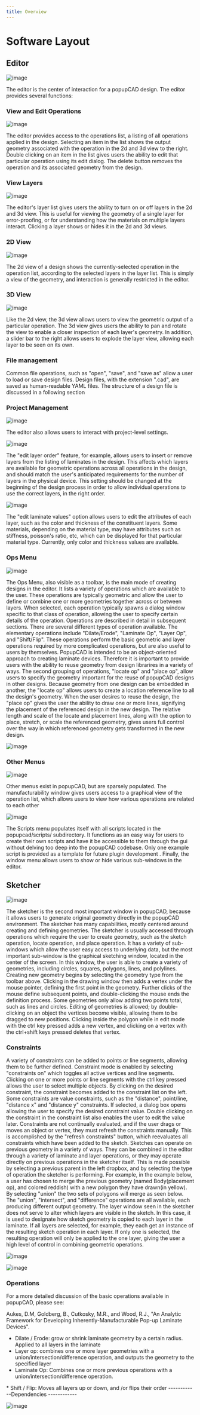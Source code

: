 ```yaml
---
title: Overview
---
```



Software Layout
===============

Editor
------

![image]({{site.url}}/assets/images/overview_images/editor_screenshot.png)

The editor is the center of interaction for a popupCAD design. The
editor provides several functions:

### View and Edit Operations

![image]({{site.url}}/assets/images/overview_images/operation_list.png)

The editor provides access to the operations list, a listing of all
operations applied in the design. Selecting an item in the list shows
the output geometry associated with the operation in the 2d and 3d view
to the right. Double clicking on an item in the list gives users the
ability to edit that particular operation using its edit dialog. The
delete button removes the operation and its associated geometry from the
design.

### View Layers

![image]({{site.url}}/assets/images/overview_images/layer_list.png)

The editor's layer list gives users the ability to turn on or off layers
in the 2d and 3d view. This is useful for viewing the geometry of a
single layer for error-proofing, or for understanding how the materials
on multiple layers interact. Clicking a layer shows or hides it in the
2d and 3d views.

### 2D View

![image]({{site.url}}/assets/images/overview_images/2d_view.png)

The 2d view of a design shows the currently-selected operation in the
operation list, according to the selected layers in the layer list. This
is simply a view of the geometry, and interaction is generally
restricted in the editor.

### 3D View

![image]({{site.url}}/assets/images/overview_images/3d_view.png)

Like the 2d view, the 3d view allows users to view the geometric output
of a particular operation. The 3d view gives users the ability to pan
and rotate the view to enable a closer inspection of each layer's
geometry. In addition, a slider bar to the right allows users to explode
the layer view, allowing each layer to be seen on its own.

### File management

Common file operations, such as "open", "save", and "save as" allow a
user to load or save design files. Design files, with the extension
".cad", are saved as human-readable YAML files. The structure of a
design file is discussed in a following section

### Project Management

![image]({{site.url}}/assets/images/overview_images/project_management.png)

The editor also allows users to interact with project-level settings.

![image]({{site.url}}/assets/images/overview_images/edit_layer_order.png)

The "edit layer order" feature, for example, allows users to insert or
remove layers from the listing of laminates in the design. This affects
which layers are available for geometric operations across all
operations in the design, and should match the user's anticipated
requirements for the number of layers in the physical device. This
setting should be changed at the beginning of the design process in
order to allow individual operations to use the correct layers, in the
right order.

![image]({{site.url}}/assets/images/overview_images/edit_layer_properties.png)

The "edit laminate values" option allows users to edit the attributes of
each layer, such as the color and thickness of the constituent layers.
Some materials, depending on the material type, may have attributes such
as stiffness, poisson's ratio, etc, which can be displayed for that
particular material type. Currently, only color and thickness values are
available.

### Ops Menu

![image]({{site.url}}/assets/images/overview_images/ops_menu.png)

The Ops Menu, also visible as a toolbar, is the main mode of creating
designs in the editor. It lists a variety of operations which are
available to the user. These operations are typically geometric and
allow the user to define or combine one or more geometries together
across or between layers. When selected, each operation typically spawns
a dialog window specific to that class of operation, allowing the user
to specify certain details of the operation. Operations are described in
detail in subsequent sections. There are several different types of
operation available. The elementary operations include "Dilate/Erode",
"Laminate Op", "Layer Op", and "Shift/Flip". These operations perform
the basic geometric and layer operations required by more complicated
operations, but are also useful to users by themselves. PopupCAD is
intended to be an object-oriented approach to creating laminate devices.
Therefore it is important to provide users with the ability to reuse
geometry from design librarires in a variety of ways. The second
grouping of operations, "locate op" and "place op", allow users to
specify the geometry important for the reuse of popupCAD designs in
other designs. Because geometry from one design can be embedded in
another, the "locate op" allows users to create a location reference
line to all the design's geometry. When the user desires to reuse the
design, the "place op" gives the user the ability to draw one or more
lines, signifying the placement of the referenced design in the new
design. The relative length and scale of the locate and placement lines,
along with the option to place, stretch, or scale the referenced
geometry, gives users full control over the way in which referenced
geometry gets transformed in the new design.

![image]({{site.url}}/assets/images/overview_images/ops_toolbar.png)

### Other Menus

![image]({{site.url}}/assets/images/overview_images/view_operations.png)

Other menus exist in popupCAD, but are sparsely populated. The
manufacturability window gives users access to a graphical view of the
operation list, which allows users to view how various operations are
related to each other

![image]({{site.url}}/assets/images/overview_images/operation_network.png)

The Scripts menu populates itself with all scripts located in the
popupcad/scripts/ subdirectory. It functions as an easy way for users to
create their own scripts and have it be accessible to them through the
gui without delving too deep into the popupCAD codebase. Only one
example script is provided as a template for future plugin development .
Finally, the window menu allows users to show or hide various
sub-windows in the editor.

Sketcher
--------

![image]({{site.url}}/assets/images/overview_images/sketcher_screenshot.png)

The sketcher is the second most important window in popupCAD, because it
allows users to generate original geometry directly in the popupCAD
environment. The sketcher has many capabilities, mostly centered around
creating and defining geometries. The sketcher is usually accessed
through operations which require the user to create geometry, such as
the sketch operation, locate operation, and place operation. It has a
variety of sub-windows which allow the user easy access to underlying
data, but the most important sub-window is the graphical sketching
window, located in the center of the screen. In this window, the user is
able to create a variety of geometries, including circles, squares,
polygons, lines, and polylines. Creating new geometry begins by
selecting the geometry type from the toolbar above. Clicking in the
drawing window then adds a vertex under the mouse pointer, defining the
first point in the geometry. Further clicks of the mouse define
subsequent points, and double-clicking the mouse ends the definition
process. Some geometries only allow adding two points total, such as
lines and circles. Editing of geometries is allowed; by double-clicking
on an object the vertices become visible, allowing them to be dragged to
new positions. Clicking inside the polygon while in edit mode with the
ctrl key pressed adds a new vertex, and clicking on a vertex with the
ctrl+shift keys pressed deletes that vertex.

### Constraints

A variety of constraints can be added to points or line segments,
allowing them to be further defined. Constraint mode is enabled by
selecting "constraints on" which toggles all active vertices and line
segments. Clicking on one or more points or line segments with the ctrl
key pressed allows the user to select multiple objects. By clicking on
the desired constraint, the constraint becomes added to the constraint
list on the left. Some constraints are value constraints, such as the
"distance", point/line, "distance x" and "distance y" constraints. If
selected, a dialog box opens allowing the user to specify the desired
constraint value. Double clicking on the constraint in the constraint
list also enables the user to edit the value later. Constraints are not
continually evaluated, and if the user drags or moves an object or
vertex, they must refresh the constraints manually. This is accomplished
by the "refresh constraints" button, which reevaluates all constraints
which have been added to the sketch. Sketches can operate on previous
geometry in a variety of ways. They can be combined in the editor
through a variety of laminate and layer operations, or they may operate
directly on previous operations in the sketcher itself. This is made
possible by selecting a previous parent in the left dropbox, and by
selecting the type of operation the sketcher is performing. For example,
in the example below, a user has chosen to merge the previous geometry
(named Body(placement op), and colored reddish) with a new polygon they
have drawn(in yellow). By selecting "union" the two sets of polygons
will merge as seen below. The "union", "intersect", and "difference"
operations are all available, each producing different output geometry.
The layer window seen in the sketcher does not serve to alter which
layers are visible in the sketch. In this case, it is used to designate
how sketch geometry is copied to each layer in the laminate. If all
layers are selected, for example, they each get an instance of the
resulting sketch operation in each layer. If only one is selected, the
resulting operation will only be applied to the one layer, giving the
user a high level of control in combining geometric operations.

![image]({{site.url}}/assets/images/overview_images/sketch_operation.png)

![image]({{site.url}}/assets/images/overview_images/sketch_op_result.png)

### Operations

For a more detailed discussion of the basic operations available in
popupCAD, please see:

Aukes, D.M, Goldberg, B., Cutkosky, M.R., and Wood, R.J., "An Analytic
Framework for Developing Inherently-Manufacturable Pop-up Laminate
Devices".

-   Dilate / Erode: grow or shrink laminate geometry by a
    certain radius. Applied to all layers in the laminate
-   Layer op: combines one or more layer geometries with a
    union/intersection/difference operation, and outputs the geometry to
    the specified layer
-   Laminate Op: Combines one or more previous operations with a
    union/intersection/difference operation.

\* Shift / Flip: Moves all layers up or down, and /or flips their order
------------Dependencies ------------

![image]({{site.url}}/assets/images/overview_images/dependencies.png)
